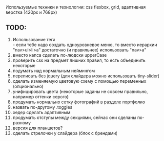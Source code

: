 Используемые техники и технологии:
css flexbox, grid, адаптивная верстка (420px и 768px)

## TODO:

1. Использование тега <nav> - если тебе надо создать одноуровневое меню, то вместо иерархии "nav>ul>li>a" достаточно (и правильнее) использовать "nav>a"
2. вместо капса сделать по-людски upperCase
3. проверить css на предмет лишних правил, то есть объединить некоторые
4. подумать над нормальным неймингом
5. переписать без jquery (для слайдера можно использовать tiny-slider)
6. сделать изменяемую цветовую схему с помощью переменных (опционально)
7. унифицировать цвета (некоторые заданы не совсем правильно, например оттенки серого)
8. продумать нормально сетку фотографий в разделе портфолио
9. назвать по-другому .toggles
10. хедер сделать адаптивным
11. продумать отступы между секциями, сейчас они сделаны по-разному
12. версия для планшетов?
13. сделать стрелочки у слайдера (блок с брендами)